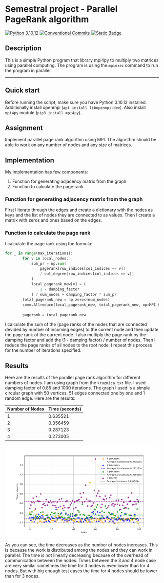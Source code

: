 # Semestral project - Parallel PageRank algorithm

[![Python 3.10.12](https://img.shields.io/badge/python-3.10.12-purple.svg)](https://www.python.org/downloads/release/python-31012/)
[![Conventional Commits](https://img.shields.io/badge/Conventional%20Commits-1.0.0-purple.svg)](https://conventionalcommits.org)
[![Static Badge](https://img.shields.io/badge/mpiexec_(OpenRTE)-4.1.2-purple)](https://www.open-mpi.org/software/ompi/v4.1/)

## Description

This is a simple Python program that library mpi4py to multiply two matrices using parallel computing. The program is using the `mpiexec` command to run the program in parallel.

---

## Quick start

Before running the script, make sure you have Python 3.10.12 installed.
Additionally install openmpi (`apt install libopenmpi-dev`).
Also install `mpi4py` module (`pip3 install mpi4py`).

## Assignment

Implement parallel page rank algorithm using MPI. 
The algorithm should be able to work on any number of nodes
and any size of matrices.

## Implementation

My implementation has few components:

1. Function for generating adjacency matrix from the graph
2. Function to calculate the page rank

### Function for generating adjacency matrix from the graph

First I iterate through the edges and create a dictionary with the nodes as keys and the list of nodes they are connected to as values. Then I create a matrix with zeros and ones based on the edges.

### Function to calculate the page rank

I calculate the page rank using the formula:

```py
for _ in range(max_iterations):
        for v in local_nodes:
            sum_pr = np.sum(
                pagerank[row_indices[col_indices == v]]
                / out_degree[row_indices[col_indices == v]]
            )
            local_pagerank_new[v] = (
                1 - damping_factor
            ) / num_nodes + damping_factor * sum_pr
        total_pagerank_new = np.zeros(num_nodes)
        comm.Allreduce(local_pagerank_new, total_pagerank_new, op=MPI.SUM)

        pagerank = total_pagerank_new
```

I calculate the sum of the (page ranks of the nodes that are connected devided by number of incoming edges) to the current node and then update the page rank of the current node. I also multiply the page rank by the damping factor and add the (1 - damping factor) / number of nodes. Then I reduce the page ranks of all nodes to the root node.
I repeat this process for the number of iterations specified.

## Results

Here are the results of the parallel page rank algorithm for different numbers of nodes.
I am using graph from the `kruznica.txt` file.
I used damping factor of 0.85 and 1000 iterations.
The graph I used is a simple circular graph with 50 vertices,
51 edges connected one by one and 1 random edge. Here are the results:

| Number of Nodes | Time (seconds) |
|-----------------|----------------|
| 1               | 0.635521       |
| 2               | 0.356459       |
| 3               | 0.287123       |
| 4               | 0.273005       |

![comparison plot](./scatter_plot.png)

As you can see, the time decreases as the number of nodes increases. This is because the work is distributed among the nodes and they can work in parallel. The time is not linearly decreasing because of the overhead of communication between the nodes.
Times between the 3 and 4 node case are very similar sometimes the time for 3 nodes is even lower than for 4 nodes. But with big enough test cases the time for 4 nodes should be lower than for 3 nodes.
